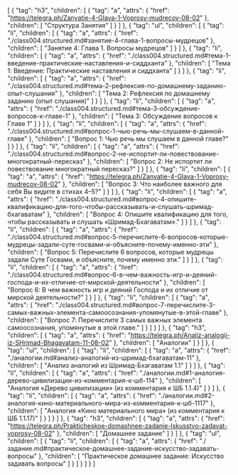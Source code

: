 [
  {
    "tag": "h3",
    "children": [
      {
        "tag": "a",
        "attrs": {
          "href": "https://telegra.ph/Zanyatie-4-Glava-1-Voprosy-mudrecov-08-02"
        },
        "children": [
          "Структура Занятия"
        ]
      }
    ]
  },
  {
    "tag": "ul",
    "children": [
      {
        "tag": "li",
        "children": [
          {
            "tag": "a",
            "attrs": {
              "href": "./class004.structured.md#занятие-4-глава-1-вопросы-мудрецов"
            },
            "children": [
              "Занятие 4: Глава 1. Вопросы мудрецов"
            ]
          }
        ]
      },
      {
        "tag": "li",
        "children": [
          {
            "tag": "a",
            "attrs": {
              "href": "./class004.structured.md#тема-1-введение-практические-наставления-и-сиддханта"
            },
            "children": [
              "Тема 1: Введение: Практические наставления и сиддханта"
            ]
          }
        ]
      },
      {
        "tag": "li",
        "children": [
          {
            "tag": "a",
            "attrs": {
              "href": "./class004.structured.md#тема-2-рефлексия-по-домашнему-заданию-опыт-слушания"
            },
            "children": [
              "Тема 2: Рефлексия по домашнему заданию (опыт слушания)"
            ]
          }
        ]
      },
      {
        "tag": "li",
        "children": [
          {
            "tag": "a",
            "attrs": {
              "href": "./class004.structured.md#тема-3-обсуждение-вопросов-к-главе-1"
            },
            "children": [
              "Тема 3: Обсуждение вопросов к Главе 1"
            ]
          }
        ]
      },
      {
        "tag": "li",
        "children": [
          {
            "tag": "a",
            "attrs": {
              "href": "./class004.structured.md#вопрос-1-чью-речь-мы-слушаем-в-данной-главе"
            },
            "children": [
              "Вопрос 1: Чью речь мы слушаем в данной главе?"
            ]
          }
        ]
      },
      {
        "tag": "li",
        "children": [
          {
            "tag": "a",
            "attrs": {
              "href": "./class004.structured.md#вопрос-2-не-испортит-ли-повествование-многократный-пересказ"
            },
            "children": [
              "Вопрос 2: Не испортит ли повествование многократный пересказ?"
            ]
          }
        ]
      },
      {
        "tag": "li",
        "children": [
          {
            "tag": "a",
            "attrs": {
              "href": "https://telegra.ph/Zanyatie-4-Glava-1-Voprosy-mudrecov-08-02"
            },
            "children": [
              "Вопрос 3: Что наиболее важного для себя Вы видите в стихах 4–5?"
            ]
          }
        ]
      },
      {
        "tag": "li",
        "children": [
          {
            "tag": "a",
            "attrs": {
              "href": "./class004.structured.md#вопрос-4-опишите-квалификацию-для-того-чтобы-рассказывать-и-слушать-шримад-бхагаватам"
            },
            "children": [
              "Вопрос 4: Опишите квалификацию для того, чтобы рассказывать и слушать «Шримад-Бхагаватам»."
            ]
          }
        ]
      },
      {
        "tag": "li",
        "children": [
          {
            "tag": "a",
            "attrs": {
              "href": "./class004.structured.md#вопрос-5-перечислите-6-вопросов-которые-мудрецы-задали-суте-госвами-и-объясните-почему-именно-эти"
            },
            "children": [
              "Вопрос 5: Перечислите 6 вопросов, которые мудрецы задали Суте Госвами, и объясните, почему именно эти."
            ]
          }
        ]
      },
      {
        "tag": "li",
        "children": [
          {
            "tag": "a",
            "attrs": {
              "href": "./class004.structured.md#вопрос-6-в-чем-важность-игр-и-деяний-господа-и-их-отличие-от-мирской-деятельности"
            },
            "children": [
              "Вопрос 6: В чем важность игр и деяний Господа и их отличие от мирской деятельности?"
            ]
          }
        ]
      },
      {
        "tag": "li",
        "children": [
          {
            "tag": "a",
            "attrs": {
              "href": "./class004.structured.md#вопрос-7-перечислите-3-самых-важных-элемента-самоосознания-упомянутые-в-этой-главе"
            },
            "children": [
              "Вопрос 7: Перечислите 3 самых важных элемента самоосознания, упомянутые в этой главе."
            ]
          }
        ]
      }
    ]
  },
  {
    "tag": "h3",
    "children": [
      {
        "tag": "a",
        "attrs": {
          "href": "https://telegra.ph/Analiz-analogij-iz-SHrimad-Bhagavatam-11-08-02"
        },
        "children": [
          "Аналогии"
        ]
      }
    ]
  },
  {
    "tag": "ul",
    "children": [
      {
        "tag": "li",
        "children": [
          {
            "tag": "a",
            "attrs": {
              "href": "./аналогии.md#анализ-аналогий-из-шримад-бхагаватам-11"
            },
            "children": [
              "Анализ аналогий из Шримад-Бхагаватам 1.1"
            ]
          }
        ]
      },
      {
        "tag": "li",
        "children": [
          {
            "tag": "a",
            "attrs": {
              "href": "./аналогии.md#1-аналогия-дерево-цивилизации-из-комментария-к-шб-114"
            },
            "children": [
              "Аналогия «Дерево цивилизации» (из комментария к ШБ 1.1.4)"
            ]
          }
        ]
      },
      {
        "tag": "li",
        "children": [
          {
            "tag": "a",
            "attrs": {
              "href": "./аналогии.md#2-аналогия-кино-материального-мира-из-комментария-к-шб-1117"
            },
            "children": [
              "Аналогия «Кино материального мира» (из комментария к ШБ 1.1.17)"
            ]
          }
        ]
      }
    ]
  },
  {
    "tag": "h3",
    "children": [
      {
        "tag": "a",
        "attrs": {
          "href": "https://telegra.ph/Prakticheskoe-domashnee-zadanie-Iskusstvo-zadavat-voprosy-08-02"
        },
        "children": [
          "Домашнее задание"
        ]
      }
    ]
  },
  {
    "tag": "ul",
    "children": [
      {
        "tag": "li",
        "children": [
          {
            "tag": "a",
            "attrs": {
              "href": "./задание.md#практическое-домашнее-задание-искусство-задавать-вопросы"
            },
            "children": [
              "Практическое домашнее задание: Искусство задавать вопросы"
            ]
          }
        ]
      }
    ]
  }
]